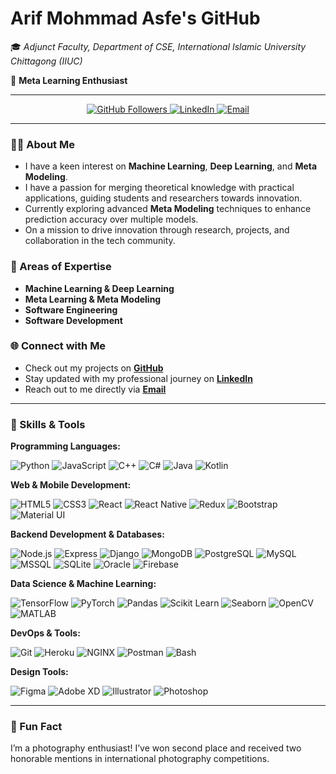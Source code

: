 # Arif Mohmmad Asfe's GitHub
🎓 _Adjunct Faculty, Department of CSE, International Islamic University Chittagong (IIUC)_

 🌱 **Meta Learning Enthusiast**  

---

<p align="center">
<a href="https://github.com/arifasfe">
  <img src="https://img.shields.io/github/followers/arifasfe?label=Follow%20Me&style=social" alt="GitHub Followers">
</a>
<a href="https://linkedin.com/in/arifasfe">
  <img src="https://img.shields.io/badge/-LinkedIn-blue?style=flat-square&logo=Linkedin&logoColor=white&link=https://linkedin.com/in/arifasfe" alt="LinkedIn">
</a>
<a href="mailto:arifasfe@gmail.com">
  <img src="https://img.shields.io/badge/Email-arifasfe@gmail.com-red" alt="Email">
</a>
</p>

---

### 👨‍💻 About Me
- I have a keen interest on **Machine Learning**, **Deep Learning**, and **Meta Modeling**.
- I have a passion for merging theoretical knowledge with practical applications, guiding students and researchers towards innovation.
- Currently exploring advanced **Meta Modeling** techniques to enhance prediction accuracy over multiple models.
- On a mission to drive innovation through research, projects, and collaboration in the tech community.

### 🌟 Areas of Expertise
- **Machine Learning & Deep Learning**
- **Meta Learning & Meta Modeling**
- **Software Engineering**
- **Software Development**

### 🌐 Connect with Me
- Check out my projects on **[GitHub](https://github.com/arifasfe)**
- Stay updated with my professional journey on **[LinkedIn](https://www.linkedin.com/in/arifasfe/)**
- Reach out to me directly via **[Email](mailto:arifasfe@gmail.com)**

---

### 🚀 Skills & Tools

**Programming Languages:**

<p align="left">
  <img src="https://img.shields.io/badge/-Python-3776AB?logo=python&logoColor=white&style=for-the-badge" alt="Python">
  <img src="https://img.shields.io/badge/-JavaScript-F7DF1E?logo=javascript&logoColor=black&style=for-the-badge" alt="JavaScript">
  <img src="https://img.shields.io/badge/-C++-00599C?logo=c%2B%2B&logoColor=white&style=for-the-badge" alt="C++">
  <img src="https://img.shields.io/badge/-C%23-239120?logo=c-sharp&logoColor=white&style=for-the-badge" alt="C#">
  <img src="https://img.shields.io/badge/-Java-007396?logo=java&logoColor=white&style=for-the-badge" alt="Java">
  <img src="https://img.shields.io/badge/-Kotlin-0095D5?logo=kotlin&logoColor=white&style=for-the-badge" alt="Kotlin">
</p>

**Web & Mobile Development:**

<p align="left">
  <img src="https://img.shields.io/badge/-HTML5-E34F26?logo=html5&logoColor=white&style=for-the-badge" alt="HTML5">
  <img src="https://img.shields.io/badge/-CSS3-1572B6?logo=css3&logoColor=white&style=for-the-badge" alt="CSS3">
  <img src="https://img.shields.io/badge/-React-61DAFB?logo=react&logoColor=black&style=for-the-badge" alt="React">
  <img src="https://img.shields.io/badge/-React%20Native-61DAFB?logo=react&logoColor=black&style=for-the-badge" alt="React Native">
  <img src="https://img.shields.io/badge/-Redux-764ABC?logo=redux&logoColor=white&style=for-the-badge" alt="Redux">
  <img src="https://img.shields.io/badge/-Bootstrap-7952B3?logo=bootstrap&logoColor=white&style=for-the-badge" alt="Bootstrap">
  <img src="https://img.shields.io/badge/-Material%20UI-007FFF?logo=mui&logoColor=white&style=for-the-badge" alt="Material UI">
</p>

**Backend Development & Databases:**

<p align="left">
  <img src="https://img.shields.io/badge/-Node.js-339933?logo=node.js&logoColor=white&style=for-the-badge" alt="Node.js">
  <img src="https://img.shields.io/badge/-Express-000000?logo=express&logoColor=white&style=for-the-badge" alt="Express">
  <img src="https://img.shields.io/badge/-Django-092E20?logo=django&logoColor=white&style=for-the-badge" alt="Django">
  <img src="https://img.shields.io/badge/-MongoDB-47A248?logo=mongodb&logoColor=white&style=for-the-badge" alt="MongoDB">
  <img src="https://img.shields.io/badge/-PostgreSQL-336791?logo=postgresql&logoColor=white&style=for-the-badge" alt="PostgreSQL">
  <img src="https://img.shields.io/badge/-MySQL-4479A1?logo=mysql&logoColor=white&style=for-the-badge" alt="MySQL">
  <img src="https://img.shields.io/badge/-MSSQL-CC2927?logo=microsoft-sql-server&logoColor=white&style=for-the-badge" alt="MSSQL">
  <img src="https://img.shields.io/badge/-SQLite-003B57?logo=sqlite&logoColor=white&style=for-the-badge" alt="SQLite">
  <img src="https://img.shields.io/badge/-Oracle-F80000?logo=oracle&logoColor=white&style=for-the-badge" alt="Oracle">
  <img src="https://img.shields.io/badge/-Firebase-FFCA28?logo=firebase&logoColor=black&style=for-the-badge" alt="Firebase">
</p>

**Data Science & Machine Learning:**

<p align="left">
  <img src="https://img.shields.io/badge/-TensorFlow-FF6F00?logo=tensorflow&logoColor=white&style=for-the-badge" alt="TensorFlow">
  <img src="https://img.shields.io/badge/-PyTorch-EE4C2C?logo=pytorch&logoColor=white&style=for-the-badge" alt="PyTorch">
  <img src="https://img.shields.io/badge/-Pandas-150458?logo=pandas&logoColor=white&style=for-the-badge" alt="Pandas">
  <img src="https://img.shields.io/badge/-Scikit_Learn-F7931E?logo=scikit-learn&logoColor=white&style=for-the-badge" alt="Scikit Learn">
  <img src="https://img.shields.io/badge/-Seaborn-3776AB?logo=seaborn&logoColor=white&style=for-the-badge" alt="Seaborn">
  <img src="https://img.shields.io/badge/-OpenCV-5C3EE8?logo=opencv&logoColor=white&style=for-the-badge" alt="OpenCV">
  <img src="https://img.shields.io/badge/-MATLAB-0076A8?logo=mathworks&logoColor=white&style=for-the-badge" alt="MATLAB">
</p>

**DevOps & Tools:**

<p align="left">
  <img src="https://img.shields.io/badge/-Git-F05032?logo=git&logoColor=white&style=for-the-badge" alt="Git">
  <img src="https://img.shields.io/badge/-Heroku-430098?logo=heroku&logoColor=white&style=for-the-badge" alt="Heroku">
  <img src="https://img.shields.io/badge/-NGINX-269539?logo=nginx&logoColor=white&style=for-the-badge" alt="NGINX">
  <img src="https://img.shields.io/badge/-Postman-FF6C37?logo=postman&logoColor=white&style=for-the-badge" alt="Postman">
  <img src="https://img.shields.io/badge/-Bash-4EAA25?logo=gnubash&logoColor=white&style=for-the-badge" alt="Bash">
</p>

**Design Tools:**

<p align="left">
  <img src="https://img.shields.io/badge/-Figma-F24E1E?logo=figma&logoColor=white&style=for-the-badge" alt="Figma">
  <img src="https://img.shields.io/badge/-Adobe%20XD-FF61F6?logo=adobexd&logoColor=white&style=for-the-badge" alt="Adobe XD">
  <img src="https://img.shields.io/badge/-Illustrator-FF9A00?logo=adobeillustrator&logoColor=white&style=for-the-badge" alt="Illustrator">
  <img src="https://img.shields.io/badge/-Photoshop-31A8FF?logo=adobephotoshop&logoColor=white&style=for-the-badge" alt="Photoshop">
</p>

---

### 📸 Fun Fact
I’m a photography enthusiast! I’ve won second place and received two honorable mentions in international photography competitions.

